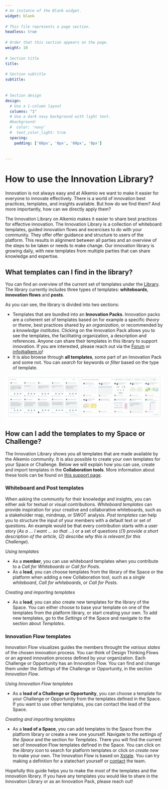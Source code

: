 ```yaml
---
# An instance of the Blank widget.
widget: blank

# This file represents a page section.
headless: true

# Order that this section appears on the page.
weight: 10

# Section title
title: 

# Section subtitle
subtitle: 


# Section design
design:
  # Use a 1-column layout
  columns: "1"
  # Use a dark navy background with light text.
  #background:
  #  color: 'navy'
  #  text_color_light: true
  spacing:
    padding: ['60px', '0px', '60px', '0px']


---
```


# How to use the Innovation Library?
Innovation is not always easy and at Alkemio we want to make it easier for everyone to innovate effectively. There is a world of innovation best practices, templates, and insights available. But how do we find them? And more importantly, how can we directly apply them?

The Innovation Library on Alkemio makes it easier to share best practices for effective innovation. The Innovation Library is a collection of whiteboard templates, guided innovation flows and excercises to do with your community. They offer offer guidance and structure to users of the platform. This results in alignment between all parties and an overview of the steps to be taken or needs to make change. Our innovation library is growing daily, with new templates from multiple parties that can share knowledge and expertise.

## What templates can I find in the library?
You can find an overview of the current set of templates under the [Library](https://alkem.io/innovation-library). The library currently includes three types of templates: **whiteboards**, **innovation flows** and **posts**.

As you can see, the library is divided into two sections:
- Templates that are bundled into an **Innovation Packs**. Innovation packs are a coherent set of templates based on for example a specific *theory* or *theme*, best practices shared by an *organization*, or recommended by a *knowledge institutes*. Clicking on the Innovation Pack allows you to see the templates, the facilitating organization, a description and references. Anyone can share their templates in this library to support innovation. If you are interested, please reach out via the [Forum](https://alkem.io/forum) or info@alkem.io!
- It is also browse through **all templates**, some part of an Innovation Pack and some not. You can *search* for keywords or *filter* based on the type of template.

<img src="innovation-library.png" alt="innovation-library" style="width:1400px;"/>

## How can I add the templates to my Space or Challenge?
The Innovation Library shows you all templates that are made available by the Alkemio community. It is also possible to create your own templates for your Space or Challenge. Below we will explain how you can use, create and import templates in the **Collaboration tools**. More information about these tools can be found on [this support page](https://www.alkemio.org/help/collaboration-tools/).

### Whiteboard and Post templates
When asking the community for their knowledge and insights, you can either ask for textual or visual contributions. *Whiteboard templates* can provide inspiration for your creative and collaborative whiteboards, such as a stakeholder map, mindmap, or SWOT analysis. *Post templates* can help you to structure the input of your members with a default text or set of questions. An example would be that every contribution starts with a user story (*As a ... I want ... so that ...*) or a set of questions (*(1) provide a short description of the article, (2) describe why this is relevant for this Challenge*).

*Using templates*
- As a **member**, you can use whiteboard templates when you contribute to a *Call for Whiteboards* or *Call for Posts*. 
- As a **lead**, you can choose templates from the library of the Space or the platform when adding a new Collaboration tool, such as a *single whiteboard*, *Call for whiteboards*, or *Call for Posts*.

*Creating and importing templates*
- As a **lead**, you can also create new templates for the library of the Space. You can either choose to base your template on one of the templates from the platform library, or start creating your own. To add new templates, go to the *Settings* of the Space and navigate to the section about *Templates*.

### Innovation Flow templates
Innovation Flow visualizes guides the members throught the *various states* of the chosen innovation process. You can think of Design Thinking Flows or an agreed innovation process defined by your organization. Each Challenge or Opportunity has an Innovation Flow. You can find and change them under the *Settings* of the Challenge or Opportunity, in the section *Innovation Flow*.

*Using Innovation Flow templates*
- As a **lead of a Challenge or Opportunity**, you can choose a template for your Challenge or Opportunity from the templates defined in the Space. If you want to use other templates, you can contact the lead of the Space.

*Creating and importing templates*
- As a **lead of a Space**, you can add templates to the Space from the platform library or create a new one yourself. Navigate to the *settings of the Space* and the section for *Templates*. There you will find the current set of Innovation Flow templates defined in the Space. You can click on the *library icon* to search for platform templates or click on *create new* to make your own. The Innovation Flow is based on [Xstate](https://stately.ai/viz). You can try making a definition for a statechart yourself or [contact](https://www.alkemio.org/feedback/) the team. 

Hopefully this guide helps you to make the most of the templates and the innovation library. If you have any templates you would like to share in the Innovation Library or as an Innovation Pack, please reach out!
